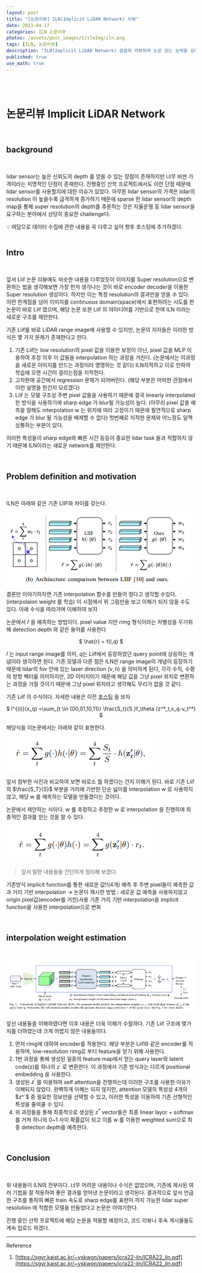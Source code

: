 ```yaml
---
layout: post
title: "[논문리뷰] ILN(Implicit LiDAR Network) 리뷰"
date: 2023-04-17
categories: ILN 논문리뷰
photos: /assets/post_images/titleImg/iln.png
tags: [ILN, 논문리뷰] 
description: "ILN(Implicit LiDAR Network) 꼼꼼히 리뷰하며 논문 읽는 능력을 길러보자"
published: true
use_math: true
---
```


<br/>

<br/>



# 논문리뷰 Implicit LiDAR Network

<br/>


## background

<br/>

lidar sensor는 높은 신뢰도의 depth 를 얻을 수 있는 장점이 존재하지만 너무 비싼 가격이라는 치명적인 단점이 존재한다. 진행중인 산학 프로젝트에서도 이런 단점 때문에 lidar sensor를 사용할지에 대한 이슈가 있었다. 아무튼 lidar sensor의 가격은 lidar의 resolution 이 높을수록 급격하게 증가하기 때문에 sparse 한 lidar sensor의 depth map을 통해 super resolution의 depth를 추론하는 것은 자율운행 등 lidar sensor을 요구하는 분야에서 상당히 중요한 challenge다.

<aside>
💡 여담으로 데이터 수집에 관한 내용을 꼭 다루고 싶어 향후 포스팅에 추가하겠다.

</aside>
<br/>

## Intro
<br/>

앞서 Liif 논문 리뷰에도 비슷한 내용을 다루었듯이 이미지를 Super resolution으로 변환하는 법을 생각해보면 가장 먼저 생각나는 것이 바로 encoder decoder을 이용한 Super resolution 생성이다. 하지만 이는 특정 resolution의 결과만을 얻을 수 있다. 이런 한계점을 넘어 이미지를 continuous domain(space)에서 표현하려는 시도를 한 논문이 바로 Liif 였으며, 해당 논문 또한 Liif 의 아이디어를 기반으로 한여 ILN 이라는 새로운 구조를 제안한다.

기존 Liif를 바로 LiDAR range image에 사용할 수 있지만, 논문의 저자들은 이러한 방식은 몇 가지 문제가 존재한다고 한다.
 

1. 기존 Liif는 low resolution의 pixel 값을 이용한 보정이 아닌, pixel 값을 MLP 이용하여 추정 이후 이 값들을 interpolation 하는 과정을 거친다. (논문에서는 이과정을 새로운 이미지를 만드는 과정이라 명명하는 것 같다) ILN지적하고 이로 인하여 학습에 오랜 시간이 걸리는점을 지적한다. 
2. 고차원에 공간에서 regression 문제가 되어버린다. (해당 부분은 어떠한 관점에서 이런 설명을 한건지 모르겠다)
3. Liif 는 모델 구조상 주변 pixel 값들을 사용하기 때문에 결국 linearly interpolated 한 방식을 사용하기에 sharp edge 가 blur될 가능성이 높다. (아무리 pixel 값을 예측을 잘해도 interpolation w 는 위치에 따라 고정이기 때문에 필연적으로 sharp edge 가 blur 될 가능성을 배제할 수 없다) 첫번째로 지적한 문제와 어느정도 일맥상통하는 부분이 있다.

이러한 특성들이 sharp edge와 빠른 시간 등등이 중요한 lidar task 들과 적합하지 않기 때문에 ILN이라는 새로운 network를 제안한다.

<br/>

## **Problem definition and motivation**
<br/>

ILN은 아래와 같은 기존 LIIF와 차이를 갖는다.  

![Untitled](/assets/post_images/ILN/Untitled.png)

결론만 이야기하자면 기존 interpolation 함수를 만들어 줬다고 생각할 수있다. (interpolaion weight 를 학습) 이 시점에서 위 그림만을 보고 이해가 되지 않을 수도 있다. 아래 수식을 따라가며 이해하여 보자

논문에서 $\hat{r}$ 을 예측하는 방법이다. pixel value 지만 rimg 형식이라는 차별성을 두기위해 detection depth 와 같은 용어를 사용한다

<center>
$
\hat{r} = f(I,q)
$
</center>

$I$ 는 input range image를 의미, $q$는 Liif에서 등장하였던 query point에 상응하는 개념이라 생각하면 된다. 기존 모델과 다른 점은 ILN은 range image의 개념이 등장하기 때문에 lidar의 fov 안에 있는 laser direction $(v,h)$ 을 의미하게 된다, 각각 수직, 수평의 방향 벡터를 의미하지만, 2D 이미지이기 때문에 해당 값을 그냥 pixel 위치로 변환하는 과정을 거칠 것이기 때문에 그냥 pixel 위치라고 생각해도 무리가 없을 것 같다.  

기존 Liif 의 수식이다. 자세한 내용은 이전 [포스팅](https://donguk071.github.io/liif/%EB%85%BC%EB%AC%B8%EB%A6%AC%EB%B7%B0/2023/04/16/Liif/) 을 보자 

<center>
$
I^{(i)}(x_q) =\sum_{t \in {00,01,10,11}}  \frac{S_t}{S }f_\theta (z^*_t,x_q-v_t^*)  
$
</center>

해당식을 이논문에서는  아래와 같이 표현한다.

![Untitled](/assets/post_images/ILN/Untitled%201.png)

 앞서 첨부한 사진과 비교하여 보면 비로소 뭘 하겠다는 건지 이해가 된다. 바로 기존 Liif 의 $\frac{S_T}{S}$ 부분을 거리에 기반한 단순 넓이를 interpolation w 로 사용하지 않고, 해당 w 를 예측하는 모델을 만들겠다는 것이다.  

논문에서 제안하는 식이다. w 를 추정하고 추정한 w 로 interpolation 을 진행하여 최종적인 결과를 얻는 것을 알 수 있다.

![Untitled](/assets/post_images/ILN/Untitled%202.png)

> 앞서 말한 내용들을 간단하게 정리해 보겠다. 

기존방식 implicit function를 통한 새로운 값!!(4개) 예측 후 주변 pixel들이 예측한 값과 거리 기반 interpolation → 논문이 제시한 방법 : 새로운 값 예측을 사용하지않고 origin pixel값(encoder를 거친)사용 기존 거리 기반 interpolation을 implicit function을 사용한 interpolation으로 변화
> 

<br/>

## interpolation weight estimation
<br/>

![Untitled](/assets/post_images/ILN/Untitled%203.png)

앞선 내용들을 이해하였다면 이후 내용은 더욱 이해가 수월하다. 기존 Liif 구조에 몇가지를 더하였는데 크게 어렵지 않은 내용들이다. 

1. 먼저 rimg에 대하여 encoder를 적용한다. 해당 부분은 Liif와 같은 encoder를 적용하며, low-resolution rimg로 부터 feature을 얻기 위해 사용한다.
2. 1번 과정을 통해 생성된 일종의 feature map에서 얻는 query laser와 latent code(z)를 하나의 $z^’$ 로 변환한다. 이 과정에서 기존 방식과는 다르게  positional embedding 을 사용한다.
3. 생성된 $z^’$ 를 이용하여 self attention을 진행하는데 이러한 구조를 사용한 이유가 이해되지 않았다. 완벽하게 이해는 되지 않지만, attention 모델의 특성상 4개의 $z^`$ 중 필요한 정보만을 선택할 수 있고, 이러한 특성을 이용하여 기존 선형적인 특성을 줄여줄 수 있다. 
4. 위 과정들을 통해 최종적으로 생성된 $z^*$  vector들은 최종 linear layor + softmax를 거쳐 하나의 0~1 사이 확률값이 되고 이를 w 를 이용한 weighted sum으로 최종 detection depth를 예측한다.  
<br/>

## Conclusion
<br/>

위 내용들이 ILN의 전부이다. 너무 어려운 내용이나 수식은 없었으며, 기존에 제시된 여러 기법을 잘 적용하여 좋은 결과를 얻어낸 논문이라고 생각된다. 결과적으로 앞서 언급한 구조를 통하여 빠른 train 속도로 sharp edge를 표현이 까지 가능한 lidar super resolution 에 적합한 모델을 만들었다고 논문은 이야기한다. 

진행 중인 산학 프로젝트에 해당 논문을 적용할 예정이고, 코드 리뷰나 후속 게시물들도 계속 업로드 하겠다.
<br/>

---

Reference

1) [https://sgvr.kaist.ac.kr/~yskwon/papers/icra22-iln/ICRA22_iln.pdf](https://sgvr.kaist.ac.kr/~yskwon/papers/icra22-iln/ICRA22_iln.pdf)